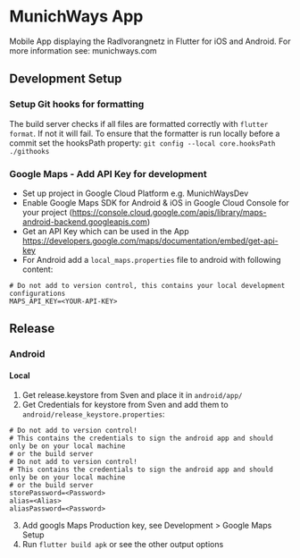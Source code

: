 # MunichWays App

Mobile App displaying the Radlvorangnetz in Flutter for iOS and Android. For more information see: munichways.com

## Development Setup

### Setup Git hooks for formatting

The build server checks if all files are formatted correctly with `flutter format`. If not it will fail.
To ensure that the formatter is run locally before a commit set the hooksPath property: `git config --local core.hooksPath ./githooks`

### Google Maps - Add API Key for development

* Set up project in Google Cloud Platform e.g. MunichWaysDev
* Enable Google Maps SDK for Android & iOS in Google Cloud Console for your project (https://console.cloud.google.com/apis/library/maps-android-backend.googleapis.com)
* Get an API Key which can be used in the App https://developers.google.com/maps/documentation/embed/get-api-key
* For Android add a `local_maps.properties` file to android with following content:
```
# Do not add to version control, this contains your local development configurations
MAPS_API_KEY=<YOUR-API-KEY>
```

## Release

### Android

#### Local

1. Get release.keystore from Sven and place it in `android/app/`
2. Get Credentials for keystore from Sven and add them to `android/release_keystore.properties`:
```
# Do not add to version control!
# This contains the credentials to sign the android app and should only be on your local machine
# or the build server
# Do not add to version control!
# This contains the credentials to sign the android app and should only be on your local machine
# or the build server
storePassword=<Password>
alias=<Alias>
aliasPassword=<Password>
```
3. Add googls Maps Production key, see Development > Google Maps Setup
3. Run `flutter build apk` or see the other output options